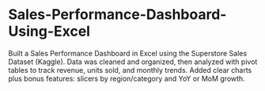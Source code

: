 # Sales-Performance-Dashboard-Using-Excel
Built a Sales Performance Dashboard in Excel using the Superstore Sales Dataset (Kaggle). Data was cleaned and organized, then analyzed with pivot tables to track revenue, units sold, and monthly trends. Added clear charts plus bonus features: slicers by region/category and YoY or MoM growth.

